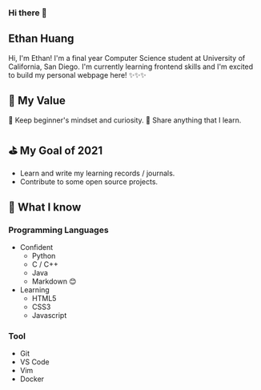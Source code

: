 ### Hi there 👋

<!--
**ethanh6/ethanh6** is a ✨ _special_ ✨ repository because its `README.md` (this file) appears on your GitHub profile.

Here are some ideas to get you started:

- 🔭 I’m currently working on ...
- 🌱 I’m currently learning ...
- 👯 I’m looking to collaborate on ...
- 🤔 I’m looking for help with ...
- 💬 Ask me about ...
- 📫 How to reach me: ...
- 😄 Pronouns: ...
- ⚡ Fun fact: ...
-->
<!--
**ethanh6/ethanh6** is a ✨ _special_ ✨ repository because its `README.md` (this file) appears on your GitHub profile.

Here are some ideas to get you started:

- 🔭 I’m currently working on ...
- 🌱 I’m currently learning ...
- 👯 I’m looking to collaborate on ...
- 🤔 I’m looking for help with ...
- 💬 Ask me about ...
- 📫 How to reach me: ...
- 😄 Pronouns: ...
- ⚡ Fun fact: ...
-->

## Ethan Huang
Hi, I'm Ethan! I'm a final year Computer Science student at University of California, San Diego. I'm currently learning frontend skills and I'm excited to build my personal webpage here! ✨✨✨

## 🎈 My Value
🌱 Keep beginner's mindset and curiosity. 
🎉 Share anything that I learn.

## ⛳ My Goal of 2021
- Learn and write my learning records / journals.
- Contribute to some open source projects.

## 🧠 What I know

### Programming Languages
- Confident
    - Python
    - C / C++
    - Java
    - Markdown 😊
- Learning
  - HTML5
  - CSS3
  - Javascript

### Tool
- Git 
- VS Code
- Vim
- Docker